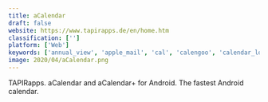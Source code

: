 ```yaml
---
title: aCalendar
draft: false 
website: https://www.tapirapps.de/en/home.htm
classification: ['']
platform: ['Web']
keywords: ['annual_view', 'apple_mail', 'cal', 'calengoo', 'calendar_lock_pea', 'etar', 'google_calendar', 'jorte', 'lightning_calendar', 'outlook', 'rainlendar', 'remember_the_milk', 'simple_calendar', 'taskwarrior', 'timetune', 'todo.txt', 'trello', 'wedo']
image: 2020/04/aCalendar.png
---
```

TAPIRapps. aCalendar and aCalendar+ for Android. The fastest Android calendar.